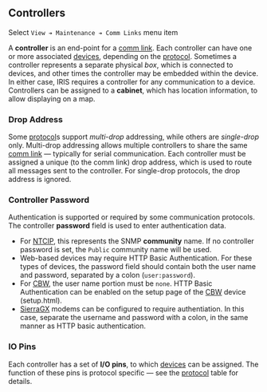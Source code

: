 ## Controllers

Select `View ➔ Maintenance ➔ Comm Links` menu item

A **controller** is an end-point for a [comm link].  Each controller can have
one or more associated [devices], depending on the [protocol].  Sometimes a
controller represents a separate physical _box_, which is connected to devices,
and other times the controller may be embedded within the device.  In either
case, IRIS requires a controller for any communication to a device.  Controllers
can be assigned to a **cabinet**, which has location information, to allow
displaying on a map.

### Drop Address

Some [protocol]s support _multi-drop_ addressing, while others are _single-drop_
only.  Multi-drop addressing allows multiple controllers to share the same
[comm link] — typically for serial communication.  Each controller must be
assigned a unique (to the comm link) drop address, which is used to route all
messages sent to the controller.  For single-drop protocols, the drop address is
ignored.

### Controller Password

Authentication is supported or required by some communication protocols.  The
controller **password** field is used to enter authentication data.

* For [NTCIP], this represents the SNMP **community** name.  If no controller
  password is set, the `Public` community name will be used.
* Web-based devices may require HTTP Basic Authentication.  For these types of
  devices, the password field should contain both the user name and password,
  separated by a colon (`user:password`).
* For [CBW], the user name portion must be `none`.  HTTP Basic Authentication
  can be enabled on the setup page of the [CBW] device (setup.html).
* [SierraGX] modems can be configured to require authentiation.  In this case,
  separate the username and password with a colon, in the same manner as HTTP
  basic authentication.

### IO Pins

Each controller has a set of **I/O pins**, to which [devices] can be assigned.
The function of these pins is protocol specific — see the [protocol] table for
details.


[CBW]: admin_guidel.html#cbw
[comm link]: admin_guide.html#comm_links
[devices]: admin_guide.html#devices
[protocol]: admin_guide.html#prot_table
[NTCIP]: admin_guide.html#ntcip
[SierraGX]: admin_guide.html#sierragx

